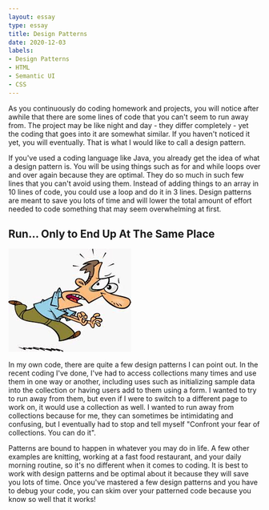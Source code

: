 ```yaml
---
layout: essay
type: essay
title: Design Patterns
date: 2020-12-03
labels:
- Design Patterns
- HTML
- Semantic UI
- CSS
---
```


As you continuously do coding homework and projects, you will notice after awhile that there are some lines of code that you can't seem to run away from. The project may be like night and day - they differ completely - yet the coding that goes into it are somewhat similar. If you haven't noticed it yet, you will eventually. That is what I would like to call a design pattern.

If you've used a coding language like Java, you already get the idea of what a design pattern is. You will be using things such as for and while loops over and over again because they are optimal. They do so much in such few lines that you can't avoid using them. Instead of adding things to an array in 10 lines of code, you could use a loop and do it in 3 lines. Design patterns are meant to save you lots of time and will lower the total amount of effort needed to code something that may seem overwhelming at first.

## Run... Only to End Up At The Same Place

<img class="ui small left floated rounded image" src="../images/RunRun.jpg">

In my own code, there are quite a few design patterns I can point out. In the recent coding I've done, I've had to access collections many times and use them in one way or another, including uses such as initializing sample data into the collection or having users add to them using a form. I wanted to try to run away from them, but even if I were to switch to a different page to work on, it would use a collection as well. I wanted to run away from collections because for me, they can sometimes be intimidating and confusing, but I eventually had to stop and tell myself "Confront your fear of collections. You can do it".

Patterns are bound to happen in whatever you may do in life. A few other examples are knitting, working at a fast food restaurant, and your daily morning routine, so it's no different when it comes to coding. It is best to work with design patterns and be optimal about it because they will save you lots of time. Once you've mastered a few design patterns and you have to debug your code, you can skim over your patterned code because you know so well that it works!
